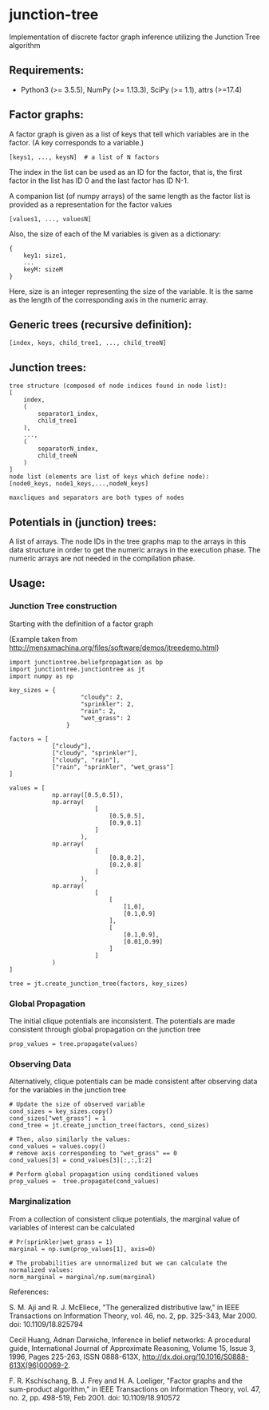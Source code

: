 # junction-tree
Implementation of discrete factor graph inference utilizing the Junction Tree algorithm

Requirements:
-------------

* Python3 (>= 3.5.5), NumPy (>= 1.13.3), SciPy (>= 1.1), attrs (>=17.4)

Factor graphs:
--------------

A factor graph is given as a list of keys that tell which variables are in the
factor. (A key corresponds to a variable.)

```[keys1, ..., keysN]  # a list of N factors```

The index in the list can be used as an ID for the factor, that is, the first
factor in the list has ID 0 and the last factor has ID N-1.

A companion list (of numpy arrays) of the same length as the factor list is
provided as a representation for the factor values

```[values1, ..., valuesN]```

Also, the size of each of the M variables is given as a dictionary:

```
{
    key1: size1,
    ...
    keyM: sizeM
}
```

Here, size is an integer representing the size of the variable. It is the same as
the length of the corresponding axis in the numeric array.


Generic trees (recursive definition):
-------------------------------------

```
[index, keys, child_tree1, ..., child_treeN]
```


Junction trees:
---------------

```
tree structure (composed of node indices found in node list):
[
    index,
    (
        separator1_index,
        child_tree1
    ),
    ...,
    (
        separatorN_index,
        child_treeN
    )
]
node list (elements are list of keys which define node):
[node0_keys, node1_keys,...,nodeN_keys]

maxcliques and separators are both types of nodes
```

Potentials in (junction) trees:
-------------------------------

A list of arrays. The node IDs in the tree graphs map
to the arrays in this data structure in order to get the numeric
arrays in the execution phase. The numeric arrays are not needed
in the compilation phase.




## Usage:

### Junction Tree construction

Starting with the definition of a factor graph

(Example taken from http://mensxmachina.org/files/software/demos/jtreedemo.html)
```
import junctiontree.beliefpropagation as bp
import junctiontree.junctiontree as jt
import numpy as np

key_sizes = {
                    "cloudy": 2,
                    "sprinkler": 2,
                    "rain": 2,
                    "wet_grass": 2
                }

factors = [
            ["cloudy"],
            ["cloudy", "sprinkler"],
            ["cloudy", "rain"],
            ["rain", "sprinkler", "wet_grass"]
]

values = [
            np.array([0.5,0.5]),
            np.array(
                        [
                            [0.5,0.5],
                            [0.9,0.1]
                        ]
                    ),
            np.array(
                        [
                            [0.8,0.2],
                            [0.2,0.8]
                        ]
                    ),
            np.array(
                        [
                            [
                                [1,0],
                                [0.1,0.9]
                            ],
                            [
                                [0.1,0.9],
                                [0.01,0.99]
                            ]
                        ]
            )
]

tree = jt.create_junction_tree(factors, key_sizes)

```


### Global Propagation

The initial clique potentials are inconsistent. The potentials are made consistent through global propagation on the junction tree

```
prop_values = tree.propagate(values)
```

### Observing Data

Alternatively, clique potentials can be made consistent after observing data for the variables in the junction tree

```
# Update the size of observed variable
cond_sizes = key_sizes.copy()
cond_sizes["wet_grass"] = 1
cond_tree = jt.create_junction_tree(factors, cond_sizes)

# Then, also similarly the values:
cond_values = values.copy()
# remove axis corresponding to "wet_grass" == 0
cond_values[3] = cond_values[3][:,:,1:2]

# Perform global propagation using conditioned values
prop_values =  tree.propagate(cond_values)
```

### Marginalization

From a collection of consistent clique potentials, the marginal value of variables of interest can be calculated

```
# Pr(sprinkler|wet_grass = 1)
marginal = np.sum(prop_values[1], axis=0)

# The probabilities are unnormalized but we can calculate the normalized values:
norm_marginal = marginal/np.sum(marginal)
```


References:

S. M. Aji and R. J. McEliece, "The generalized distributive law," in IEEE Transactions on Information Theory, vol. 46, no. 2, pp. 325-343, Mar 2000. doi: 10.1109/18.825794

Cecil Huang, Adnan Darwiche, Inference in belief networks: A procedural guide, International Journal of Approximate Reasoning, Volume 15, Issue 3, 1996, Pages 225-263, ISSN 0888-613X, http://dx.doi.org/10.1016/S0888-613X(96)00069-2.

F. R. Kschischang, B. J. Frey and H. A. Loeliger, "Factor graphs and the sum-product algorithm," in IEEE Transactions on Information Theory, vol. 47, no. 2, pp. 498-519, Feb 2001. doi: 10.1109/18.910572
